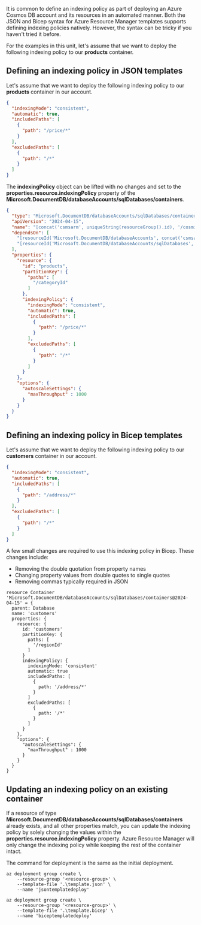 It is common to define an indexing policy as part of deploying an Azure Cosmos DB account and its resources in an automated manner. Both the JSON and Bicep syntax for Azure Resource Manager templates supports defining indexing policies natively. However, the syntax can be tricky if you haven't tried it before.

For the examples in this unit, let's assume that we want to deploy the following indexing policy to our **products** container.

## Defining an indexing policy in JSON templates

Let's assume that we want to deploy the following indexing policy to our **products** container in our account.

```json
{
  "indexingMode": "consistent",
  "automatic": true,
  "includedPaths": [
    {
      "path": "/price/*"
    }
  ],
  "excludedPaths": [
    {
      "path": "/*"
    }
  ]
}
```

The **indexingPolicy** object can be lifted with no changes and set to the **properties.resource.indexingPolicy** property of the **Microsoft.DocumentDB/databaseAccounts/sqlDatabases/containers**.

```json
{
  "type": "Microsoft.DocumentDB/databaseAccounts/sqlDatabases/containers",
  "apiVersion": "2024-04-15",
  "name": "[concat('csmsarm', uniqueString(resourceGroup().id), '/cosmicworks/products')]",
  "dependsOn": [
    "[resourceId('Microsoft.DocumentDB/databaseAccounts', concat('csmsarm', uniqueString(resourceGroup().id)))]",
    "[resourceId('Microsoft.DocumentDB/databaseAccounts/sqlDatabases', concat('csmsarm', uniqueString(resourceGroup().id)), 'cosmicworks')]"
  ],
  "properties": {
    "resource": {
      "id": "products",
      "partitionKey": {
        "paths": [
          "/categoryId"
        ]
      },
      "indexingPolicy": {
        "indexingMode": "consistent",
        "automatic": true,
        "includedPaths": [
          {
            "path": "/price/*"
          }
        ],
        "excludedPaths": [
          {
            "path": "/*"
          }
        ]
      }
    },
    "options": {
      "autoscaleSettings": {
        "maxThroughput" : 1000
      }
    }
  }
}
```

## Defining an indexing policy in Bicep templates

Let's assume that we want to deploy the following indexing policy to our **customers** container in our account.

```json
{
  "indexingMode": "consistent",
  "automatic": true,
  "includedPaths": [
    {
      "path": "/address/*"
    }
  ],
  "excludedPaths": [
    {
      "path": "/*"
    }
  ]
}
```

A few small changes are required to use this indexing policy in Bicep. These changes include:

- Removing the double quotation from property names
- Changing property values from double quotes to single quotes
- Removing commas typically required in JSON

```bicep
resource Container 'Microsoft.DocumentDB/databaseAccounts/sqlDatabases/containers@2024-04-15' = {
  parent: Database
  name: 'customers'
  properties: {
    resource: {
      id: 'customers'
      partitionKey: {
        paths: [
          '/regionId'
        ]
      }
      indexingPolicy: {
        indexingMode: 'consistent'
        automatic: true
        includedPaths: [
          {
            path: '/address/*'
          }
        ]
        excludedPaths: [
          {
            path: '/*'
          }
        ]
      }
    },
    "options": {
      "autoscaleSettings": {
        "maxThroughput" : 1000
      }
    }
  }
}
```

## Updating an indexing policy on an existing container

If a resource of type **Microsoft.DocumentDB/databaseAccounts/sqlDatabases/containers** already exists, and all other properties match, you can update the indexing policy by solely changing the values within the **properties.resource.indexingPolicy** property. Azure Resource Manager will only change the indexing policy while keeping the rest of the container intact.

The command for deployment is the same as the initial deployment.

```azurecli
az deployment group create \
    --resource-group '<resource-group>' \
    --template-file '.\template.json' \
    --name 'jsontemplatedeploy'
```

```azurecli
az deployment group create \
    --resource-group '<resource-group>' \
    --template-file '.\template.bicep' \
    --name 'biceptemplatedeploy'
```
